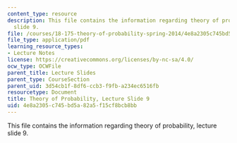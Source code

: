 ```yaml
---
content_type: resource
description: This file contains the information regarding theory of probability, lecture
  slide 9.
file: /courses/18-175-theory-of-probability-spring-2014/4e8a2305c745bd5a82a5f15cf8bcb8bb_MIT18_175S14_Lecture9.pdf
file_type: application/pdf
learning_resource_types:
- Lecture Notes
license: https://creativecommons.org/licenses/by-nc-sa/4.0/
ocw_type: OCWFile
parent_title: Lecture Slides
parent_type: CourseSection
parent_uid: 3d54cb1f-8df6-ccb3-f9fb-a234ec6516fb
resourcetype: Document
title: Theory of Probability, Lecture Slide 9
uid: 4e8a2305-c745-bd5a-82a5-f15cf8bcb8bb
---
```

This file contains the information regarding theory of probability, lecture slide 9.